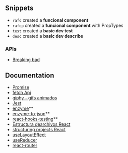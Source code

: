 ## Snippets 

* ``` rafc ``` created a **funcional component**
* ``` rafcp ``` created a **funcional component** with PropTypes
* ``` test ``` created a **basic dev test**
* ``` desc ``` created a **basic dev describe**

### APIs
* [Breaking bad](https://breakingbadapi.com/)

## Documentation

* [Promise](https://developer.mozilla.org/es/docs/Web/JavaScript/Referencia/Objetos_globales/Promise)
* [fetch Api](https://developer.mozilla.org/es/docs/Web/API/Fetch_API)
* [giphy - gifs animados](https://developers.giphy.com/)
* [Jest](https://jestjs.io/)
* [enzyme](https://www.npmjs.com/package/enzyme-to-json)**
* [enzyme-to-json](https://www.npmjs.com/package/enzyme-to-json)**
* [react-hooks-testing](https://react-hooks-testing-library.com/#the-problem)**
* [Estructura dearchivos React](https://es.reactjs.org/docs/faq-structure.html)
* [structuring projects React](https://hackernoon.com/structuring-projects-and-naming-components-in-react-1261b6e18d76)
* [useLayoutEffect](https://es.reactjs.org/docs/hooks-reference.html#uselayouteffect )
* [useReducer](https://es.reactjs.org/docs/hooks-reference.html#usereducer)
* [react-router](https://reacttraining.com/react-router/web/api/NavLink)